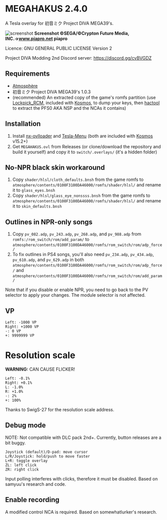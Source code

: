 # MEGAHAKUS 2.4.0
A Tesla overlay for 初音ミク Project DIVA MEGA39's.

![screenshot](https://github.com/nastys/MEGAHAKUS/raw/master/preview.jpg)
__Screenshot ©SEGA/©Crypton Future Media, INC.→www.piapro.net piapro__

Licence: GNU GENERAL PUBLIC LICENSE Version 2

Project DIVA Modding 2nd Discord server: https://discord.gg/cvBVGDZ

## Requirements
- [Atmosphère](https://github.com/Atmosphere-NX/Atmosphere)
- 初音ミク Project DIVA MEGA39's 1.0.3
- (recommended) An extracted copy of the game's romfs partition (use [Lockpick_RCM](https://github.com/shchmue/Lockpick_RCM), included with [Kosmos](https://github.com/AtlasNX/Kosmos), to dump your keys, then [hactool](https://github.com/SciresM/hactool) to extract the PFS0 AKA NSP and the NCAs it contains)

## Installation
1) Install [nx-ovlloader](https://github.com/WerWolv/nx-ovlloader) and [Tesla-Menu](https://github.com/WerWolv/Tesla-Menu) (both are included with [Kosmos](https://github.com/AtlasNX/Kosmos) v15.2+)
2) Get ``MEGAHAKUS.ovl`` from Releases (or clone/download the repository and build it yourself) and copy it to ``switch/.overlays/`` (it's a hidden folder)

## No-NPR black skin workaround
1) Copy ``shader/hlsl/cloth_defaults.bnsh`` from the game romfs to ``atmosphere/contents/0100F3100DA46000/romfs/shader/hlsl/`` and rename it to ``glass_eyes.bnsh``
2) Copy ``shader/hlsl/glass_eye_nonssss.bnsh`` from the game romfs to ``atmosphere/contents/0100F3100DA46000/romfs/shader/hlsl/`` and rename it to ``skin_defaults.bnsh``

## Outlines in NPR-only songs
1) Copy ``pv_082.adp``, ``pv_243.adp``, ``pv_268.adp``, and ``pv_988.adp`` from ``romfs:/rom_switch/rom/add_param/`` to ``atmosphere/contents/0100F3100DA46000/romfs/rom_switch/rom/adp_force/``
2) To fix outlines in PS4 songs, you'll also need ``pv_234.adp``, ``pv_434.adp``, ``pv_610.adp``, and ``pv_629.adp`` in both ``atmosphere/contents/0100F3100DA46000/romfs/rom_switch/rom/adp_force/`` and ``atmosphere/contents/0100F3100DA46000/romfs/rom_switch/rom/add_param/``

Note that if you disable or enable NPR, you need to go back to the PV selector to apply your changes. The module selector is not affected.

## VP
```
Left: -1000 VP
Right: +1000 VP
-: 0 VP
+: 9999999 VP
```

# Resolution scale
**WARNING:** CAN CAUSE FLICKER!
```
Left: -0.1%
Right: +0.1%
L: -1.0%
R: +1.0%
-: 2%
+: 100%
```
Thanks to SwigS-27 for the resolution scale address.

## Debug mode
NOTE: Not compatible with DLC pack 2nd+.
Currently, button releases are a bit buggy.
```
Joystick (default)/D-pad: move cursor
L/R/Joystick: hold/push to move faster
L+R: toggle overlay
ZL: left click
ZR: right click
```
Input polling interferes with clicks, therefore it must be disabled.
Based on samyuu's research and code.

## Enable recording
A modified control NCA is required.
Based on somewhatlurker's research.

